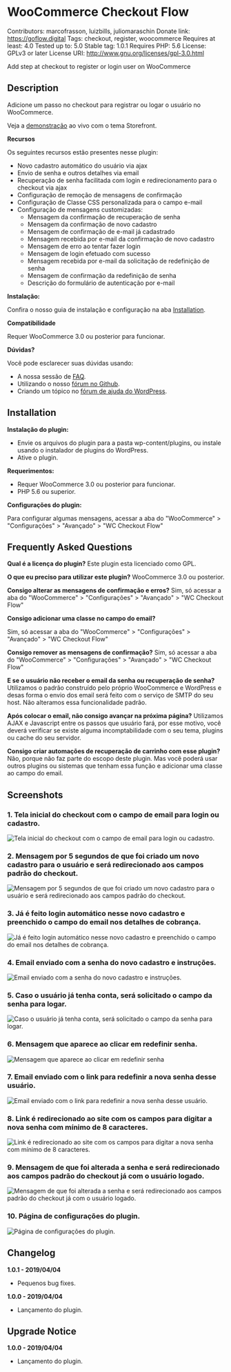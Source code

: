 # WooCommerce Checkout Flow
Contributors: marcofrasson, luizbills, juliomaraschin
Donate link: https://goflow.digital
Tags: checkout, register, woocommerce
Requires at least: 4.0
Tested up to: 5.0
Stable tag: 1.0.1
Requires PHP: 5.6
License: GPLv3 or later
License URI: http://www.gnu.org/licenses/gpl-3.0.html

Add step at checkout to register or login user on WooCommerce

## Description

Adicione um passo no checkout para registrar ou logar o usuário no WooCommerce.

Veja a [demonstração](https://goflow.digital/demo/woocommerce-checkout-flow/) ao vivo com o tema Storefront.

**Recursos**

Os seguintes recursos estão presentes nesse plugin:

* Novo cadastro automático do usuário via ajax
* Envio de senha e outros detalhes via email
* Recuperação de senha facilitada com login e redirecionamento para o checkout via ajax
* Configuração de remoção de mensagens de confirmação
* Configuração de Classe CSS personalizada para o campo e-mail
* Configuração de mensagens customizadas:
  * Mensagem da confirmação de recuperação de senha
  * Mensagem da confirmação de novo cadastro
  * Mensagem de confirmação de e-mail já cadastrado
  * Mensagem recebida por e-mail da confirmação de novo cadastro
  * Mensagem de erro ao tentar fazer login
  * Mensagem de login efetuado com sucesso
  * Mensagem recebida por e-mail da solicitação de redefinição de senha
  * Mensagem de confirmação da redefinição de senha
  * Descrição do formulário de autenticação por e-mail

**Instalação:**

Confira o nosso guia de instalação e configuração na aba [Installation](http://wordpress.org/extend/plugins/woocommerce-checkout-flow/installation/).

**Compatibilidade**

Requer WooCommerce 3.0 ou posterior para funcionar.

**Dúvidas?**

Você pode esclarecer suas dúvidas usando:

- A nossa sessão de [FAQ](http://wordpress.org/extend/plugins/woocommerce-checkout-flow/faq/).
- Utilizando o nosso [fórum no Github](https://github.com/marcofrasson/woocommerce-checkout-flow).
- Criando um tópico no [fórum de ajuda do WordPress](http://wordpress.org/support/plugin/woocommerce-checkout-flow).

## Installation

**Instalação do plugin:**

- Envie os arquivos do plugin para a pasta wp-content/plugins, ou instale usando o instalador de plugins do WordPress.
- Ative o plugin.

**Requerimentos:**

- Requer WooCommerce 3.0 ou posterior para funcionar.
- PHP 5.6 ou superior.

**Configurações do plugin:**

Para configurar algumas mensagens, acessar a aba do "WooCommerce" > "Configurações" > "Avançado" > "WC Checkout Flow"

## Frequently Asked Questions

**Qual é a licença do plugin?**
Este plugin esta licenciado como GPL.

**O que eu preciso para utilizar este plugin?**
WooCommerce 3.0 ou posterior.

**Consigo alterar as mensagens de confirmação e erros?**
Sim, só acessar a aba do "WooCommerce" > "Configurações" > "Avançado" > "WC Checkout Flow"

**Consigo adicionar uma classe no campo do email?**

Sim, só acessar a aba do "WooCommerce" > "Configurações" > "Avançado" > "WC Checkout Flow"

**Consigo remover as mensagens de confirmação?**
Sim, só acessar a aba do "WooCommerce" > "Configurações" > "Avançado" > "WC Checkout Flow"

**E se o usuário não receber o email da senha ou recuperação de senha?**
Utilizamos o padrão construído pelo próprio WooCommerce e WordPress e desas forma o envio dos email será feito com o serviço de SMTP do seu host. Não alteramos essa funcionalidade padrão.

**Após colocar o email, não consigo avançar na próxima página?**
Utilizamos AJAX e Javascript entre os passos que usuário fará, por esse motivo, você deverá verificar se existe alguma incomptabilidade com o seu tema, plugins ou cache do seu servidor.

**Consigo criar automações de recuperação de carrinho com esse plugin?**
Não, porque não faz parte do escopo deste plugin. Mas você poderá usar outros plugins ou sistemas que tenham essa função e adicionar uma classe ao campo do email.

## Screenshots

### 1. Tela inicial do checkout com o campo de email para login ou cadastro. ###
![Tela inicial do checkout com o campo de email para login ou cadastro.](http://ps.w.org/woocommerce-checkout-flow/assets/screenshot-1.png)

### 2. Mensagem por 5 segundos de que foi criado um novo cadastro para o usuário e será redirecionado aos campos padrão do  checkout. ###
![Mensagem por 5 segundos de que foi criado um novo cadastro para o usuário e será redirecionado aos campos padrão do  checkout.](http://ps.w.org/woocommerce-checkout-flow/assets/screenshot-1.png)

### 3. Já é feito login automático nesse novo cadastro e preenchido o campo do email nos detalhes de cobrança. ###
![Já é feito login automático nesse novo cadastro e preenchido o campo do email nos detalhes de cobrança.](http://ps.w.org/woocommerce-checkout-flow/assets/screenshot-1.png)

### 4. Email enviado com a senha do novo cadastro e instruções. ###
![Email enviado com a senha do novo cadastro e instruções.](http://ps.w.org/woocommerce-checkout-flow/assets/screenshot-1.png)

### 5. Caso o usuário já tenha conta, será solicitado o campo da senha para logar. ###
![Caso o usuário já tenha conta, será solicitado o campo da senha para logar.](http://ps.w.org/woocommerce-checkout-flow/assets/screenshot-1.png)

### 6. Mensagem que aparece ao clicar em redefinir senha. ###
![Mensagem que aparece ao clicar em redefinir senha](http://ps.w.org/woocommerce-checkout-flow/assets/screenshot-1.png)

### 7. Email enviado com o link para redefinir a nova senha desse usuário. ###
![Email enviado com o link para redefinir a nova senha desse usuário.](http://ps.w.org/woocommerce-checkout-flow/assets/screenshot-1.png)

### 8. Link é redirecionado ao site com os campos para digitar a nova senha com mínimo de 8 caracteres. ###
![Link é redirecionado ao site com os campos para digitar a nova senha com mínimo de 8 caracteres.](http://ps.w.org/woocommerce-checkout-flow/assets/screenshot-1.png)

### 9. Mensagem de que foi alterada a senha e será redirecionado aos campos padrão do checkout já com o usuário logado. ###
![Mensagem de que foi alterada a senha e será redirecionado aos campos padrão do checkout já com o usuário logado.](http://ps.w.org/woocommerce-checkout-flow/assets/screenshot-1.png)

### 10. Página de configurações do plugin. ###
![Página de configurações do plugin.](http://ps.w.org/woocommerce-checkout-flow/assets/screenshot-1.png)

## Changelog

**1.0.1 - 2019/04/04**
* Pequenos bug fixes.

**1.0.0 - 2019/04/04**
* Lançamento do plugin.

## Upgrade Notice
**1.0.0 - 2019/04/04**
* Lançamento do plugin.